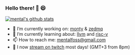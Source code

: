 ### Hello there! 👋 :smile:

[![mental's github stats](https://github-readme-stats.vercel.app/api?username=mental32&theme=dark&show_icons=true&count_private=true)](https://github.com/anuraghazra/github-readme-stats)

  * 🔭 I’m currently working on: [monty](https://github.com/mental32/monty) & [zedmq](https://github.com/mental32/zedmq)
  * 🌱 I’m currently learning about: [llvm](https://llvm.org/docs/) and [risc-v](https://riscv.org/)
  * 📫 How to reach me: mentalfoss@gmail.com
  * 🎥 I now [stream on twitch](https://www.twitch.tv/0xmental) most days! (GMT+3 from 8pm)
